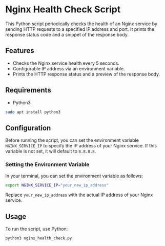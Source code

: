# Nginx Health Check Script

This Python script periodically checks the health of an Nginx service by sending HTTP requests to a specified IP address and port. It prints the response status code and a snippet of the response body.

## Features

- Checks the Nginx service health every 5 seconds.
- Configurable IP address via an environment variable.
- Prints the HTTP response status and a preview of the response body.

## Requirements

- Python3
```bash
sudo apt install python3
```

## Configuration

Before running the script, you can set the environment variable `NGINX_SERVICE_IP` to specify the IP address of your Nginx service. If this variable is not set, it will default to `8.8.8.8`.

### Setting the Environment Variable

In your terminal, you can set the environment variable as follows:

```bash
export NGINX_SERVICE_IP="your_new_ip_address"
```
Replace `your_new_ip_address` with the actual IP address of your Nginx service.

## Usage

To run the script, use Python:

```bash
python3 nginx_health_check.py
```


